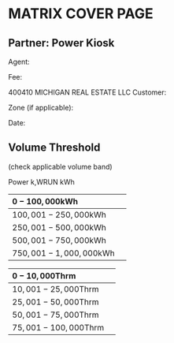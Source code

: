 # MATRIX COVER PAGE 

## Partner: Power Kiosk

Agent: $\qquad$

Fee: $\qquad$

400410 MICHIGAN REAL ESTATE LLC
Customer: $\qquad$

Zone (if applicable): $\qquad$

Date: $\qquad$

## Volume Threshold

(check applicable volume band)

Power k,WRUN kWh

| $0-100,000 \mathrm{kWh}$ |  |
| :-- | :-- |
| $100,001-250,000 \mathrm{kWh}$ |  |
| $250,001-500,000 \mathrm{kWh}$ |  |
| $500,001-750,000 \mathrm{kWh}$ |  |
| $750,001-1,000,000 \mathrm{kWh}$ |  |


| $0-10,000 \mathrm{Thrm}$ |  |
| :-- | :-- |
| $10,001-25,000 \mathrm{Thrm}$ |  |
| $25,001-50,000 \mathrm{Thrm}$ |  |
| $50,001-75,000 \mathrm{Thrm}$ |  |
| $75,001-100,000 \mathrm{Thrm}$ |  |

